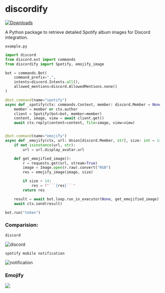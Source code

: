 # discordify

[![Downloads](https://static.pepy.tech/badge/cbvx)](https://pepy.tech/project/cbvx)

A Python package to retrieve detailed Spotify album images for Discord integration.



`example.py`
```py
import discord
from discord.ext import commands
from discordify import Spotify, emojify_image

bot = commands.Bot(
    command_prefix=",",
    intents=discord.Intents.all(),
    allowed_mentions=discord.AllowedMentions.none()
)

@bot.command(name="spotify")
async def _spotify(ctx: commands.Context, member: discord.Member = None):
    member = member or ctx.author
    client = Spotify(bot=bot, member=member)
    content, image, view = await client.get()
    await ctx.reply(content=content, file=image, view=view)


@bot.command(name="emojify")
async def _emojify(ctx, url: Union[discord.Member, str], size: int = 14):
    if not isinstance(url, str):
        url = url.display_avatar.url

    def get_emojified_image():
        r = requests.get(url, stream=True)
        image = Image.open(r.raw).convert("RGB")
        res = emojify_image(image, size)

        if size > 14:
            res = f"```{res}```"
        return res

    result = await bot.loop.run_in_executor(None, get_emojified_image)
    await ctx.send(result)

bot.run("token")
```

### Comparision:

`discord`

![discord](https://media.discordapp.net/attachments/766518336329744415/1148991813399621773/IMG_20230906_201232.png?width=469&height=300)

`spotify mobile notification`
    
![notification](https://media.discordapp.net/attachments/766518336329744415/1148991813118595182/IMG_20230906_201113.jpg?width=541&height=406)


### Emojify

![](https://media.discordapp.net/attachments/743817386792058971/1152893621239021598/image.png?width=382&height=265)
